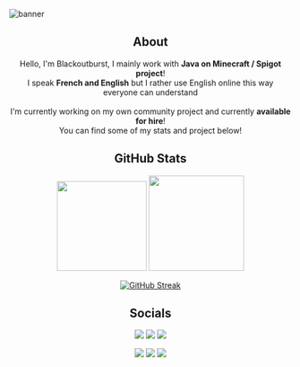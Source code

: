 ![banner](https://user-images.githubusercontent.com/30992311/160970089-b0e61743-79e3-4938-8e07-847857cf95e7.png)


<div align="center">
  
  <h2>About</h2>
  <p>
    Hello, I'm Blackoutburst, I mainly work with <b>Java on Minecraft / Spigot project</b>!<br>
    I speak <b>French and English</b> but I rather use English online this way everyone can understand<br>
    <br>
    I'm currently working on my own community project and currently <b>available for hire</b>!<br>
    You can find some of my stats and project below!
  </p>
  
  <h2>GitHub Stats</h2>
  
  <img height="160em" src="https://github-readme-stats.vercel.app/api?username=Blackoutburst&show_icons=true&include_all_commits=true&hide=commits&count_private=true&hide_border=true&title_color=8a6dc5&text_color=70458f&icon_color=7a51b5&bg_color=00000000" />
  <img height="170em" src="https://github-readme-stats.vercel.app/api/top-langs/?username=Blackoutburst&layout=compact&hide_border=true&title_color=8a6dc5&text_color=70458f&icon_color=7a51b5&bg_color=00000000&langs_count=6" />

[![GitHub Streak](http://github-readme-streak-stats.herokuapp.com?user=Blackoutburst&theme=github-dark&hide_border=true&date_format=M%20j%5B%2C%20Y%5D&background=00000000&dates=70458F&sideNums=8A6DC5&currStreakLabel=70458F&sideLabels=70458F&ring=8A6DC5&fire=70458F&currStreakNum=70458F&stroke=00000000)](https://git.io/streak-stats)

  <h2>Socials</h2>
  
  [<img src="https://img.shields.io/badge/Blackoutburst%237021-7289da?style=for-the-badge&logo=discord&logoColor=white">](#)
  [<img src="https://img.shields.io/badge/Patreon-orange?style=for-the-badge&logo=patreon&logoColor=white">](https://www.patreon.com/Blackoutburst)
  [<img src="https://img.shields.io/badge/Website-blueviolet?style=for-the-badge">](https://www.blackoutburst.com/)

  [<img src="https://img.shields.io/badge/osu!-cc5288?style=for-the-badge&logo=osu&logoColor=white">](https://osu.ppy.sh/users/5928457)
  [<img src="https://img.shields.io/badge/Steam-1b2838?style=for-the-badge&logo=steam">](https://steamcommunity.com/id/blackoutburst/)
  [<img src="https://img.shields.io/badge/Youtube-ff0000?style=for-the-badge&logo=youtube">](https://www.youtube.com/channel/UCOmdNokN6UVeNhDfB61B_0A)
</div>
